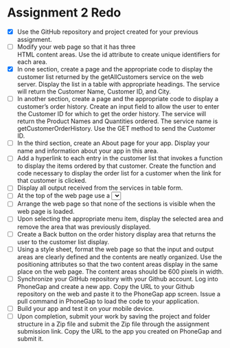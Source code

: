 # Assignment 2 Redo

- [x] Use the GitHub repository and project created for your previous assignment.
- [ ] Modify your web page so that it has three <section> HTML content areas. Use the id attribute to create unique identifiers for each area.
- [x] In one section, create a page and the appropriate code to display the customer list returned by the getAllCustomers service on the web server. Display the list in a table with appropriate headings.  The service will return the Customer Name, Customer ID, and City.
- [ ] In another section, create a page and the appropriate code to display a customer’s order history. Create an input field to allow the user to enter the Customer ID for which to get the order history.  The service will return the Product Names and Quantities ordered.  The service name is getCustomerOrderHistory.  Use the GET method to send the Customer ID.
- [ ] In the third section, create an About page for your app. Display your name and information about your app in this area.
- [ ] Add a hyperlink to each entry in the customer list that invokes a function to display the items ordered by that customer. Create the function and code necessary to display the order list for a customer when the link for that customer is clicked.
- [ ] Display all output received from the services in table form.
- [ ] At the top of the web page use a <select> tag to create a dropdown menu.
- [ ] Arrange the web page so that none of the sections is visible when the web page is loaded.
- [ ] Upon selecting the appropriate menu item, display the selected area and remove the area that was previously displayed.
- [ ] Create a Back button on the order history display area that returns the user to the customer list display.
- [ ] Using a style sheet, format the web page so that the input and output areas are clearly defined and the contents are neatly organized. Use the positioning attributes so that the two content areas display in the same place on the web page.  The content areas should be 600 pixels in width.
- [ ] Synchronize your GitHub repository with your Github account. Log into PhoneGap and create a new app.  Copy the URL to your Github repository on the web and paste it to the PhoneGap app screen.  Issue a pull command in PhoneGap to load the code to your application.
- [ ] Build your app and test it on your mobile device.
- [ ] Upon completion, submit your work by saving the project and folder structure in a Zip file and submit the Zip file through the assignment submission link. Copy the URL to the app you created on PhoneGap and submit it.
